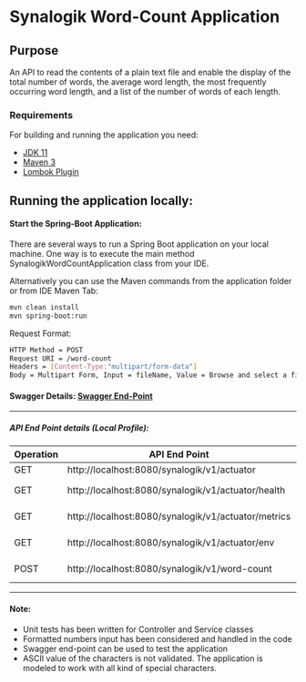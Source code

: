 # Synalogik Word-Count Application

## Purpose

An API to read the contents of a plain text file and enable the display of the
total number of words, the average word length, the most frequently occurring word length, and a
list of the number of words of each length.

### Requirements

For building and running the application you need:

* [JDK 11](https://www.oracle.com/uk/java/technologies/javase/jdk11-archive-downloads.html)
* [Maven 3](https://maven.apache.org/)
* [Lombok Plugin](https://plugins.jetbrains.com/plugin/6317-lombok)

## Running the application locally:

#### Start the Spring-Boot Application:

There are several ways to run a Spring Boot application on your local machine. One way is to execute the main method
SynalogikWordCountApplication class from your IDE.

Alternatively you can use the Maven commands from the application folder or from IDE Maven Tab:

```bash
mvn clean install
mvn spring-boot:run
```

Request Format:

```bash
HTTP Method = POST
Request URI = /word-count
Headers = [Content-Type:"multipart/form-data"]
Body = Multipart Form, Input = fileName, Value = Browse and select a file
```

#### Swagger Details: [Swagger End-Point](http://localhost:8080/synalogik/v1/swagger-ui.html)

_____________________________________________________________________________________________________________________________________________________________

##### API End Point details (Local Profile):

Operation|API End Point|Details
--------------|--------------|--------------------
GET|http://localhost:8080/synalogik/v1/actuator|Actuator
GET|http://localhost:8080/synalogik/v1/actuator/health|Actuator Health
GET|http://localhost:8080/synalogik/v1/actuator/metrics|Actuator Metrics
GET|http://localhost:8080/synalogik/v1/actuator/env|Actuator Environment
POST| http://localhost:8080/synalogik/v1/word-count|Word-Count

_____________________________________________________________________________________________________________________________________________________________

#### Note:

* Unit tests has been written for Controller and Service classes
* Formatted numbers input has been considered and handled in the code
* Swagger end-point can be used to test the application
* ASCII value of the characters is not validated. The application is modeled to work with all kind of special
  characters.